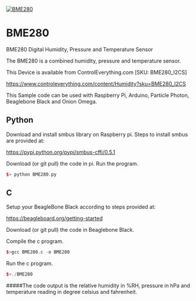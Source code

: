[![BME280](BME280_I2CS.png)](https://www.controleverything.com/content/Humidity?sku=BME280_I2CS)
# BME280
BME280 Digital Humidity, Pressure and Temperature Sensor

The BME280 is a combined humidity, pressure and temperature sensor.

This Device is available from ControlEverything.com [SKU: BME280_I2CS]

https://www.controleverything.com/content/Humidity?sku=BME280_I2CS

This Sample code can be used with Raspberry Pi, Arduino, Particle Photon, Beaglebone Black and Onion Omega.


## Python
Download and install smbus library on Raspberry pi. Steps to install smbus are provided at:

https://pypi.python.org/pypi/smbus-cffi/0.5.1

Download (or git pull) the code in pi. Run the program.

```cpp
$> python BME280.py
```

## C

Setup your BeagleBone Black according to steps provided at:

https://beagleboard.org/getting-started

Download (or git pull) the code in Beaglebone Black.

Compile the c program.
```cpp
$>gcc BME280.c -o BME280
```
Run the c program.
```cpp
$>./BME280
```


#####The code output is the relative humidity in %RH, pressure in hPa and temperature reading in degree celsius and fahrenheit.
